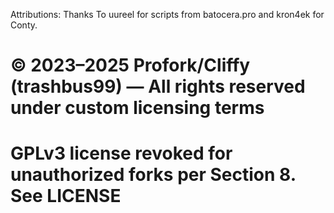 


Attributions: Thanks To uureel for scripts from batocera.pro and kron4ek for Conty.

# © 2023–2025 Profork/Cliffy (trashbus99) — All rights reserved under custom licensing terms
# GPLv3 license revoked for unauthorized forks per Section 8. See LICENSE
